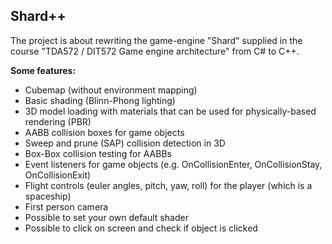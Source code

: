 ## Shard++
The project is about rewriting the game-engine "Shard" supplied in the course "TDA572 / DIT572 Game engine architecture" from C# to C++.

**Some features:**
- Cubemap (without environment mapping)
- Basic shading (Blinn-Phong lighting)
- 3D model loading with materials that can be used for physically-based rendering (PBR)
- AABB collision boxes for game objects
- Sweep and prune (SAP) collision detection in 3D
- Box-Box collision testing for AABBs
- Event listeners for game objects (e.g. OnCollisionEnter, OnCollisionStay, OnCollisionExit)
- Flight controls (euler angles, pitch, yaw, roll) for the player (which is a spaceship)
- First person camera
- Possible to set your own default shader
- Possible to click on screen and check if object is clicked
